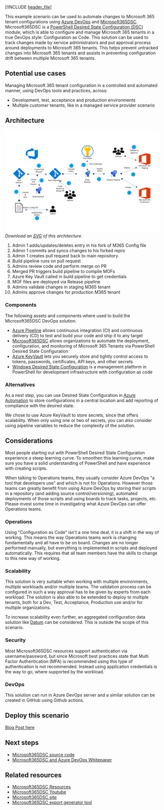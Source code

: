 [!INCLUDE [header_file](../../../includes/sol-idea-header.md)]

This example scenario can be used to automate changes to Microsoft 365 tenant configurations using [Azure DevOps](https://docs.microsoft.com/en-us/azure/devops/user-guide/what-is-azure-devops) and [Microsoft365DSC](https://microsoft365dsc.com). Microsoft365DSC is a [PowerShell Desired State Configuration (DSC)](https://docs.microsoft.com/en-us/powershell/scripting/dsc/overview/overview) module, which is able to configure and manage Microsoft 365 tenants in a true DevOps style: Configuration as Code. This solution can be used to track changes made by service administrators and put approval process around deployments to Microsoft 365 tenants. This helps prevent untracked changes into Microsoft 365 tenants and assists in preventing configuration drift between multiple Microsoft 365 tenants.

## Potential use cases

Managing Microsoft 365 tenant configuration in a controlled and automated manner, using DevOps tools and practices, across:

- Development, test, acceptance and production environments
- Multiple customer tenants, like in a managed service provider scenario

## Architecture

![Architecture Diagram](../media/Manage-Microsoft365-tenant-configuration-with-Microsoft365DSC-and-Azure-DevOps-content.png)
*Download an [SVG](../media/Manage-Microsoft365-tenant-configuration-with-Microsoft365DSC-and-Azure-DevOps-content.svg) of this architecture.*

1. Admin 1 adds/updates/deletes entry in his fork of M365 Config file
2. Admin 1 commits and syncs changes to his forked repro
3. Admin 1 creates pull request back to main repository
4. Build pipeline runs on pull request
5. Admins review code and perform merge on PR
6. Merged PR triggers build pipeline to compile MOFs
7. Azure Key Vault called in build pipeline to get credentials
8. MOF files are deployed via Release pipeline
9. Admins validate changes in staging M365 tenant
10. Admins approve changes for production M365 tenant

### Components

The following assets and components where used to build the Microsoft365DSC DevOps solution.

- [Azure Pipeline](https://docs.microsoft.com/azure/devops/pipelines/) allows continuous integration (CI) and continuous delivery (CD) to test and build your code and ship it to any target
- [Microsoft365DSC](https://microsoft365dsc.com) allows organizations to automate the deployment, configuration, and monitoring of Microsoft 365 Tenants via PowerShell Desired State Configuration
- [Azure KeyVault](https://docs.microsoft.com/azure/key-vault/) lets you securely store and tightly control access to tokens, passwords, certificates, API keys, and other secrets
- [Windows Desired State Configuration](https://docs.microsoft.com/powershell/scripting/dsc/overview/overview) is a management platform in PowerShell for development infrastructure with configuration as code

### Alternatives

As a next step, you can use Desired State Configuration in [Azure Automation](https://docs.microsoft.com/en-us/azure/automation/automation-dsc-overview) to store configurations in a central location and add reporting of compliance with the desired state.

We chose to use Azure KeyVault to store secrets, since that offers scalability. When only using one or two of secrets, you can also consider using pipeline variables to reduce the complexity of the solution.

## Considerations

Most people starting out with PowerShell Desired State Configuration experience a steep learning curve. To smoothen this learning curve, make sure you have a solid understanding of PowerShell and have experience with creating scripts.

When talking to Operations teams, they usually consider Azure DevOps "a tool that developers use" and which is not for Operations. However those teams can greatly benefit from using Azure DevOps by storing their scripts in a repository (and adding source control/versioning), automated deployments of those scripts and using boards to track tasks, projects, etc. Please invest some time in investigating what Azure DevOps can offer Operations teams.

### Operations

Using "Configuration as Code" isn't a one time deal, it is a shift in the way of working. This means the way Operations teams work is changing fundamentally and all have to be on board. Changes are no longer performed manually, but everything is implemented in scripts and deployed automatically. This requires that all team members have the skills to change to this new way of working.

### Scalability

This solution is very suitable when working with multiple environments, multiple workloads and/or multiple teams. The validation process can be configured in such a way approval has to be given by experts from each workload. The solution is also able to be extended to deploy to multiple tenants, both for a Dev, Test, Acceptance, Production use and/or for multiple organizations.

To increase scalability even further, an aggregated configuration data solution like [Datum](https://github.com/gaelcolas/datum/) can be considered. This is outside the scope of this scenario.

### Security

Most Microsoft365DSC resources support authentication via username/password, but since Microsoft best practices state that Multi Factor Authentication (MFA) is recommended using this type of authentication is not recommended. Instead using application credentials is the way to go, where supported by the workload.

### DevOps

This solution can run in Azure DevOps server and a similar solution can be created in GitHub using Github actions.  

## Deploy this scenario

[Blog Post here]()

## Next steps

- [Microsoft365DSC source code](https://github.com/microsoft/Microsoft365DSC)
- [Microsoft365DSC and Azure DevOps Whitepaper](https://microsoft365dsc.com/Pages/Resources/Whitepapers/Managing%20Microsoft%20365%20with%20Microsoft365Dsc%20and%20Azure%20DevOps.pdf)

## Related resources

- [Microsoft365DSC Resources](https://microsoft365dsc.com/Pages/Resources/Default.aspx)
- [Microsoft365DSC Youtube](https://www.youtube.com/channel/UCveScabVT6pxzqYgGRu17iw)
- [Microsoft365DSC site](https://microsoft365dsc.com/)
- [Microsoft365DSC export generator tool](https://export.microsoft365dsc.com/)

[calculator]: https://azure.com/e/